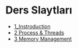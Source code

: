 # Ders Slaytları

<!--Index-->

- [1_Instroduction](./Ders%20%C4%B0%C3%A7eri%C4%9Fi/Ders%20Slaytlar%C4%B1/1_Instroduction.pdf)
- [2 Process & Threads](./Ders%20%C4%B0%C3%A7eri%C4%9Fi/Ders%20Slaytlar%C4%B1/2%20Process%20%26%20Threads.pdf)
- [3 Memory Management](./Ders%20%C4%B0%C3%A7eri%C4%9Fi/Ders%20Slaytlar%C4%B1/3%20Memory%20Management.pdf)

<!--Index-->
